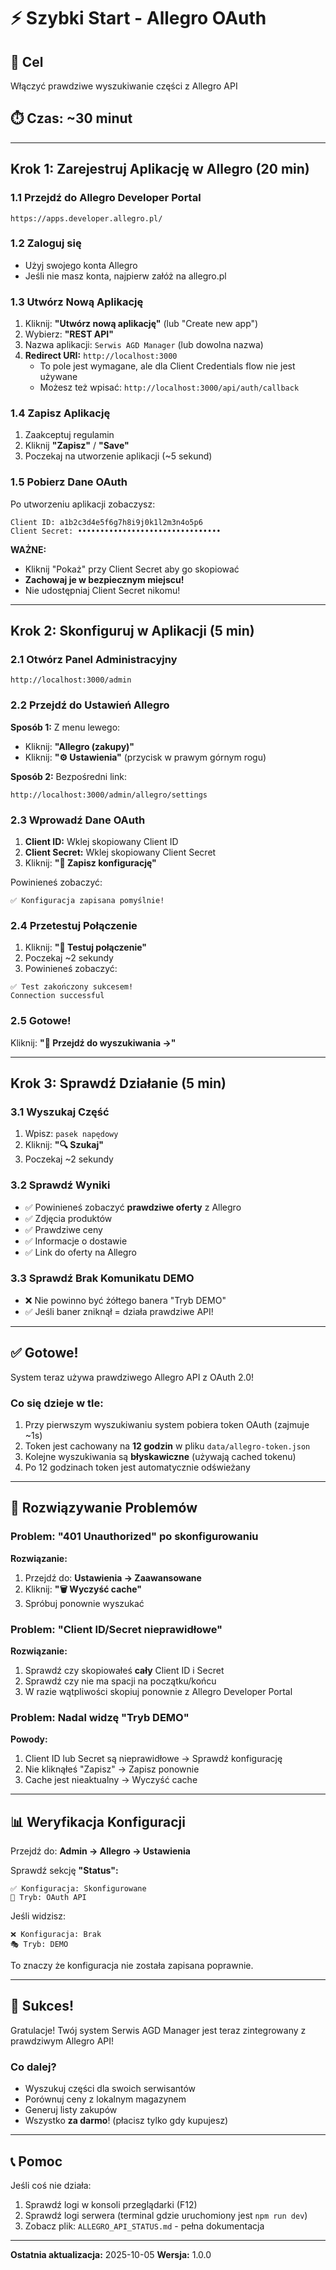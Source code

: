 # ⚡ Szybki Start - Allegro OAuth

## 🎯 Cel
Włączyć prawdziwe wyszukiwanie części z Allegro API

## ⏱️ Czas: ~30 minut

---

## Krok 1: Zarejestruj Aplikację w Allegro (20 min)

### 1.1 Przejdź do Allegro Developer Portal
```
https://apps.developer.allegro.pl/
```

### 1.2 Zaloguj się
- Użyj swojego konta Allegro
- Jeśli nie masz konta, najpierw załóż na allegro.pl

### 1.3 Utwórz Nową Aplikację
1. Kliknij: **"Utwórz nową aplikację"** (lub "Create new app")
2. Wybierz: **"REST API"**
3. Nazwa aplikacji: `Serwis AGD Manager` (lub dowolna nazwa)
4. **Redirect URI:** `http://localhost:3000`
   - To pole jest wymagane, ale dla Client Credentials flow nie jest używane
   - Możesz też wpisać: `http://localhost:3000/api/auth/callback`

### 1.4 Zapisz Aplikację
1. Zaakceptuj regulamin
2. Kliknij **"Zapisz"** / **"Save"**
3. Poczekaj na utworzenie aplikacji (~5 sekund)

### 1.5 Pobierz Dane OAuth
Po utworzeniu aplikacji zobaczysz:

```
Client ID: a1b2c3d4e5f6g7h8i9j0k1l2m3n4o5p6
Client Secret: ••••••••••••••••••••••••••••••••
```

**WAŻNE:** 
- Kliknij "Pokaż" przy Client Secret aby go skopiować
- **Zachowaj je w bezpiecznym miejscu!**
- Nie udostępniaj Client Secret nikomu!

---

## Krok 2: Skonfiguruj w Aplikacji (5 min)

### 2.1 Otwórz Panel Administracyjny
```
http://localhost:3000/admin
```

### 2.2 Przejdź do Ustawień Allegro
**Sposób 1:** Z menu lewego:
- Kliknij: **"Allegro (zakupy)"**
- Kliknij: **"⚙️ Ustawienia"** (przycisk w prawym górnym rogu)

**Sposób 2:** Bezpośredni link:
```
http://localhost:3000/admin/allegro/settings
```

### 2.3 Wprowadź Dane OAuth
1. **Client ID:** Wklej skopiowany Client ID
2. **Client Secret:** Wklej skopiowany Client Secret
3. Kliknij: **"💾 Zapisz konfigurację"**

Powinieneś zobaczyć:
```
✅ Konfiguracja zapisana pomyślnie!
```

### 2.4 Przetestuj Połączenie
1. Kliknij: **"🧪 Testuj połączenie"**
2. Poczekaj ~2 sekundy
3. Powinieneś zobaczyć:

```
✅ Test zakończony sukcesem!
Connection successful
```

### 2.5 Gotowe!
Kliknij: **"🎉 Przejdź do wyszukiwania →"**

---

## Krok 3: Sprawdź Działanie (5 min)

### 3.1 Wyszukaj Część
1. Wpisz: `pasek napędowy`
2. Kliknij: **"🔍 Szukaj"**
3. Poczekaj ~2 sekundy

### 3.2 Sprawdź Wyniki
- ✅ Powinieneś zobaczyć **prawdziwe oferty** z Allegro
- ✅ Zdjęcia produktów
- ✅ Prawdziwe ceny
- ✅ Informacje o dostawie
- ✅ Link do oferty na Allegro

### 3.3 Sprawdź Brak Komunikatu DEMO
- ❌ Nie powinno być żółtego banera "Tryb DEMO"
- ✅ Jeśli baner zniknął = działa prawdziwe API!

---

## ✅ Gotowe!

System teraz używa prawdziwego Allegro API z OAuth 2.0!

### Co się dzieje w tle:
1. Przy pierwszym wyszukiwaniu system pobiera token OAuth (zajmuje ~1s)
2. Token jest cachowany na **12 godzin** w pliku `data/allegro-token.json`
3. Kolejne wyszukiwania są **błyskawiczne** (używają cached tokenu)
4. Po 12 godzinach token jest automatycznie odświeżany

---

## 🔧 Rozwiązywanie Problemów

### Problem: "401 Unauthorized" po skonfigurowaniu

**Rozwiązanie:**
1. Przejdź do: **Ustawienia → Zaawansowane**
2. Kliknij: **"🗑️ Wyczyść cache"**
3. Spróbuj ponownie wyszukać

### Problem: "Client ID/Secret nieprawidłowe"

**Rozwiązanie:**
1. Sprawdź czy skopiowałeś **cały** Client ID i Secret
2. Sprawdź czy nie ma spacji na początku/końcu
3. W razie wątpliwości skopiuj ponownie z Allegro Developer Portal

### Problem: Nadal widzę "Tryb DEMO"

**Powody:**
1. Client ID lub Secret są nieprawidłowe → Sprawdź konfigurację
2. Nie kliknąłeś "Zapisz" → Zapisz ponownie
3. Cache jest nieaktualny → Wyczyść cache

---

## 📊 Weryfikacja Konfiguracji

Przejdź do: **Admin → Allegro → Ustawienia**

Sprawdź sekcję **"Status":**
```
✅ Konfiguracja: Skonfigurowane
🔐 Tryb: OAuth API
```

Jeśli widzisz:
```
❌ Konfiguracja: Brak
🎭 Tryb: DEMO
```

To znaczy że konfiguracja nie została zapisana poprawnie.

---

## 🎉 Sukces!

Gratulacje! Twój system Serwis AGD Manager jest teraz zintegrowany z prawdziwym Allegro API!

### Co dalej?
- Wyszukuj części dla swoich serwisantów
- Porównuj ceny z lokalnym magazynem
- Generuj listy zakupów
- Wszystko **za darmo**! (płacisz tylko gdy kupujesz)

---

## 📞 Pomoc

Jeśli coś nie działa:
1. Sprawdź logi w konsoli przeglądarki (F12)
2. Sprawdź logi serwera (terminal gdzie uruchomiony jest `npm run dev`)
3. Zobacz plik: `ALLEGRO_API_STATUS.md` - pełna dokumentacja

---

**Ostatnia aktualizacja:** 2025-10-05
**Wersja:** 1.0.0
